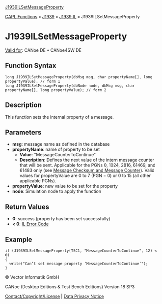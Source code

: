 [J1939ILSetMessageProperty](../../../../../../CANoeDEFamily.htm#Topics/CAPLFunctions/J1939/J1939InteractionLayer/Functions/CAPLfunctionJ1939ILSetMessageProperty.md)

[CAPL Functions](../../../CAPLfunctions.md) » [J1939](../../CAPLfunctionsJ1939StartPage.md) » [J1939 IL](../CAPLfunctionsJ1939ILOverview.md) » J1939ILSetMessageProperty

# J1939ILSetMessageProperty

[Valid for](../../../../Shared/FeatureAvailability.md): CANoe DE • CANoe4SW DE

## Function Syntax

```plaintext
long J1939ILSetMessageProperty(dbMsg msg, char propertyName[], long propertyValue); // form 1
long J1939ILSetMessageProperty(dbNode node, dbMsg msg, char propertyName[], long propertyValue); // form 2
```

## Description

This function sets the internal property of a message.

## Parameters

- **msg**: message name as defined in the database
- **propertyName**: name of property to be set
  - **Value**: "MessageCounterToContinue"
  - **Description**: Defines the next value of the intern message counter that will be sent. Applicable for the PGNs 0, 1024, 2816, 61469, and 61483 only (see [Message Checksum and Message Counter](../../../../CANoeCANalyzer/J1939/j1939IL/j1939ILErrorDetection.md)). Valid values for propertyValue are 0 to 7 (PGN = 0) or 0 to 15 (all other applicable PGNs).
- **propertyValue**: new value to be set for the property
- **node**: Simulation node to apply the function

## Return Values

- **0**: success (property has been set successfully)
- **< 0**: [IL Error Code](../../../CAPLfunctionsISOj1939ErrorCodes.md)

## Example

```plaintext
if (J1939ILSetMessageProperty(TSC1, "MessageCounterToContinue", 12) < 0)
{
  write("Can’t set message property ‘MessageCounterToContinue‘");
}
```

© Vector Informatik GmbH

CANoe (Desktop Editions & Test Bench Editions) Version 18 SP3

[Contact/Copyright/License](../../../../Shared/ContactCopyrightLicense.md) | [Data Privacy Notice](https://www.vector.com/int/en/company/get-info/privacy-policy/)